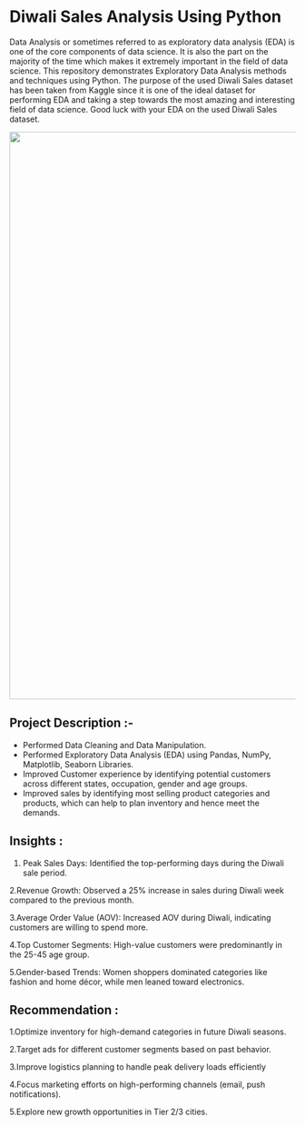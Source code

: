 

# Diwali Sales Analysis Using Python

Data Analysis or sometimes referred to as exploratory data analysis (EDA) is one of the core components of data science. It is also the part on the majority of the time which makes it extremely important in the field of data science. This repository demonstrates Exploratory Data Analysis methods and techniques using Python. The purpose of the used Diwali Sales dataset has been taken from Kaggle since it is one of the ideal dataset for performing EDA and taking a step towards the most amazing and interesting field of data science. Good luck with your EDA on the used Diwali Sales dataset.


<img src="https://www.stocksbnb.com/wp-content/uploads/2021/08/airbnb-678x381-1.png" width=1000>


## Project Description :-
<ul>
<li>Performed Data Cleaning and Data Manipulation.
<li>Performed Exploratory Data Analysis (EDA) using Pandas, NumPy, Matplotlib, Seaborn Libraries.
<li>Improved Customer experience by identifying potential customers across different states, occupation, gender and age groups.
<li>Improved sales by identifying most selling product categories and products, which can help to plan inventory and hence meet the demands.
</ul>


## Insights :
1. Peak Sales Days: Identified the top-performing days during the Diwali sale period.
   
2.Revenue Growth: Observed a 25% increase in sales during Diwali week compared to the previous month.

3.Average Order Value (AOV): Increased AOV during Diwali, indicating customers are willing to spend more.

4.Top Customer Segments: High-value customers were predominantly in the 25-45 age group.

5.Gender-based Trends: Women shoppers dominated categories like fashion and home décor, while men leaned toward electronics.


## Recommendation :
1.Optimize inventory for high-demand categories in future Diwali seasons.

2.Target ads for different customer segments based on past behavior.

3.Improve logistics planning to handle peak delivery loads efficiently

4.Focus marketing efforts on high-performing channels (email, push notifications).

5.Explore new growth opportunities in Tier 2/3 cities.
